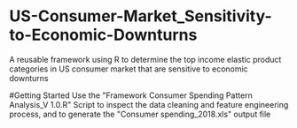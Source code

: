 # US-Consumer-Market_Sensitivity-to-Economic-Downturns
A reusable framework using R to determine the top income elastic product categories in US consumer market that are sensitive to economic downturns

#Getting Started
Use the "Framework Consumer Spending Pattern Analysis_V 1.0.R" Script to inspect the data cleaning and feature engineering process, and to generate the "Consumer spending_2018.xls" output file
